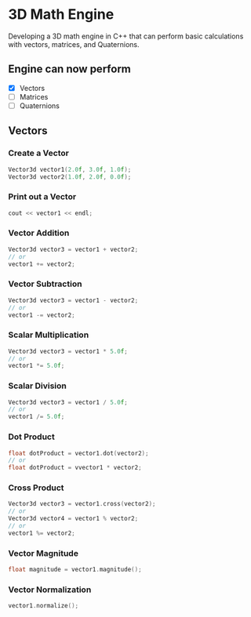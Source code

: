 # 3D Math Engine

Developing a 3D math engine in C++ that can perform basic calculations with vectors, matrices, and Quaternions.

## Engine can now perform
- [x] Vectors
- [ ] Matrices
- [ ] Quaternions

## Vectors

### Create a Vector
```c++
Vector3d vector1(2.0f, 3.0f, 1.0f);
Vector3d vector2(1.0f, 2.0f, 0.0f);
```

### Print out a Vector
```c++
cout << vector1 << endl;
```

### Vector Addition
```c++
Vector3d vector3 = vector1 + vector2;
// or
vector1 += vector2;
```

### Vector Subtraction
```c++
Vector3d vector3 = vector1 - vector2;
// or
vector1 -= vector2;
```

### Scalar Multiplication
```c++
Vector3d vector3 = vector1 * 5.0f;
// or
vector1 *= 5.0f;
```

### Scalar Division
```c++
Vector3d vector3 = vector1 / 5.0f;
// or
vector1 /= 5.0f;
```

### Dot Product
```c++
float dotProduct = vector1.dot(vector2);
// or
float dotProduct = vvector1 * vector2;
```

### Cross Product
```c++
Vector3d vector3 = vector1.cross(vector2);
// or
Vector3d vector4 = vector1 % vector2;
// or
vector1 %= vector2;
```

### Vector Magnitude
```c++
float magnitude = vector1.magnitude();
```

### Vector Normalization
```c++
vector1.normalize();
```